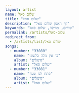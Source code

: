 ```yaml
---
layout: artist
name: שלום סאל
title: "שלום סאל"
description: "דף האמן שלום סאל"
keywords: "שירים, מוזיקה, שלום סאל"
permalink: /artists/שלום-סאל
redirect_from:
  - /artists/list/שלום סאל
songs:
  - number: "33080"
    name: "כי אין מלה בלשוני"
    album: "סינגלים"
    artist: "שלום סאל"
  - number: "33081"
    name: "פתח לנו שער"
    album: "סינגלים"
    artist: "שלום סאל"
---
```

